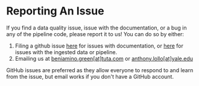 # Reporting An Issue

If you find a data quality issue, issue with the documentation, or a bug in any
of the pipeline code, please report it to us!  You can do so by either:

1. Filing a github issue [here](https://github.com/Yale-Medicaid/TMSIS_data_documentation) for issues with documentation, or [here](https://github.com/Yale-Medicaid/TMSIS_ingestion) for issues with the ingested data or pipeline.
2. Emailing us at [beniamino.green[at]tuta.com](mailto:beniamino.green@tuta.com) or [anthony.lollo[at]yale.edu](mailto:anthony.lollo@yale.edu)

GitHub issues are preferred as they allow everyone to respond to and learn from
the issue, but email works if you don't have a GitHub account.

